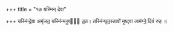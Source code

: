 +++
title = "१७ यस्मिन् देवा"

+++
यस्मि॑न्दे॒वा अमृ॑जत॒ यस्मि॑न्मनु॒ष्या᳡ उ॒त। तस्मि॑न्घृत॒स्तावो॑ मृ॒ष्ट्वा त्वम॑ग्ने॒ दिवं॑ रुह ॥